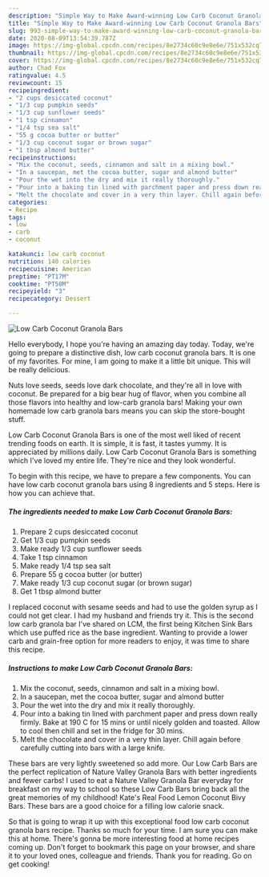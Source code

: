 ```yaml
---
description: "Simple Way to Make Award-winning Low Carb Coconut Granola Bars"
title: "Simple Way to Make Award-winning Low Carb Coconut Granola Bars"
slug: 993-simple-way-to-make-award-winning-low-carb-coconut-granola-bars
date: 2020-08-09T13:54:39.787Z
image: https://img-global.cpcdn.com/recipes/8e2734c60c9e8e6e/751x532cq70/low-carb-coconut-granola-bars-recipe-main-photo.jpg
thumbnail: https://img-global.cpcdn.com/recipes/8e2734c60c9e8e6e/751x532cq70/low-carb-coconut-granola-bars-recipe-main-photo.jpg
cover: https://img-global.cpcdn.com/recipes/8e2734c60c9e8e6e/751x532cq70/low-carb-coconut-granola-bars-recipe-main-photo.jpg
author: Chad Fox
ratingvalue: 4.5
reviewcount: 15
recipeingredient:
- "2 cups desiccated coconut"
- "1/3 cup pumpkin seeds"
- "1/3 cup sunflower seeds"
- "1 tsp cinnamon"
- "1/4 tsp sea salt"
- "55 g cocoa butter or butter"
- "1/3 cup coconut sugar or brown sugar"
- "1 tbsp almond butter"
recipeinstructions:
- "Mix the coconut, seeds, cinnamon and salt in a mixing bowl."
- "In a saucepan, met the cocoa butter, sugar and almond butter"
- "Pour the wet into the dry and mix it really thoroughly."
- "Pour into a baking tin lined with parchment paper and press down really firmly. Bake at 190 C for 15 mins or until nicely golden and toasted. Allow to cool then chill and set in the fridge for 30 mins."
- "Melt the chocolate and cover in a very thin layer. Chill again before carefully cutting into bars with a large knife."
categories:
- Recipe
tags:
- low
- carb
- coconut

katakunci: low carb coconut 
nutrition: 140 calories
recipecuisine: American
preptime: "PT17M"
cooktime: "PT50M"
recipeyield: "3"
recipecategory: Dessert

---
```



![Low Carb Coconut Granola Bars](https://img-global.cpcdn.com/recipes/8e2734c60c9e8e6e/751x532cq70/low-carb-coconut-granola-bars-recipe-main-photo.jpg)

Hello everybody, I hope you're having an amazing day today. Today, we're going to prepare a distinctive dish, low carb coconut granola bars. It is one of my favorites. For mine, I am going to make it a little bit unique. This will be really delicious.

Nuts love seeds, seeds love dark chocolate, and they&#39;re all in love with coconut. Be prepared for a big bear hug of flavor, when you combine all those flavors into healthy and low-carb granola bars! Making your own homemade low carb granola bars means you can skip the store-bought stuff.

Low Carb Coconut Granola Bars is one of the most well liked of recent trending foods on earth. It is simple, it is fast, it tastes yummy. It is appreciated by millions daily. Low Carb Coconut Granola Bars is something which I've loved my entire life. They're nice and they look wonderful.


To begin with this recipe, we have to prepare a few components. You can have low carb coconut granola bars using 8 ingredients and 5 steps. Here is how you can achieve that.

<!--inarticleads1-->

##### The ingredients needed to make Low Carb Coconut Granola Bars:

1. Prepare 2 cups desiccated coconut
1. Get 1/3 cup pumpkin seeds
1. Make ready 1/3 cup sunflower seeds
1. Take 1 tsp cinnamon
1. Make ready 1/4 tsp sea salt
1. Prepare 55 g cocoa butter (or butter)
1. Make ready 1/3 cup coconut sugar (or brown sugar)
1. Get 1 tbsp almond butter


I replaced coconut with sesame seeds and had to use the golden syrup as I could not get clear. I had my husband and friends try it. This is the second low carb granola bar I&#39;ve shared on LCM, the first being Kitchen Sink Bars which use puffed rice as the base ingredient. Wanting to provide a lower carb and grain-free option for more readers to enjoy, it was time to share this recipe. 

<!--inarticleads2-->

##### Instructions to make Low Carb Coconut Granola Bars:

1. Mix the coconut, seeds, cinnamon and salt in a mixing bowl.
1. In a saucepan, met the cocoa butter, sugar and almond butter
1. Pour the wet into the dry and mix it really thoroughly.
1. Pour into a baking tin lined with parchment paper and press down really firmly. Bake at 190 C for 15 mins or until nicely golden and toasted. Allow to cool then chill and set in the fridge for 30 mins.
1. Melt the chocolate and cover in a very thin layer. Chill again before carefully cutting into bars with a large knife.


These bars are very lightly sweetened so add more. Our Low Carb Bars are the perfect replication of Nature Valley Granola Bars with better ingredients and fewer carbs! I used to eat a Nature Valley Granola Bar everyday for breakfast on my way to school so these Low Carb Bars bring back all the great memories of my childhood! Kate&#39;s Real Food Lemon Coconut Bivy Bars. These bars are a good choice for a filling low calorie snack. 

So that is going to wrap it up with this exceptional food low carb coconut granola bars recipe. Thanks so much for your time. I am sure you can make this at home. There's gonna be more interesting food at home recipes coming up. Don't forget to bookmark this page on your browser, and share it to your loved ones, colleague and friends. Thank you for reading. Go on get cooking!
